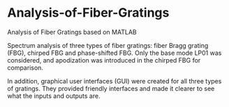 # Analysis-of-Fiber-Gratings
Analysis of Fiber Gratings based on MATLAB

Spectrum analysis of three types of fiber gratings: fiber Bragg grating (FBG), chirped FBG and phase-shifted FBG. Only the base mode LP01 was considered, and apodization was introduced in the chirped FBG for comparison.

In addition, graphical user interfaces (GUI) were created for all three types of gratings. They provided friendly interfaces and made it clearer to see what the inputs and outputs are.
